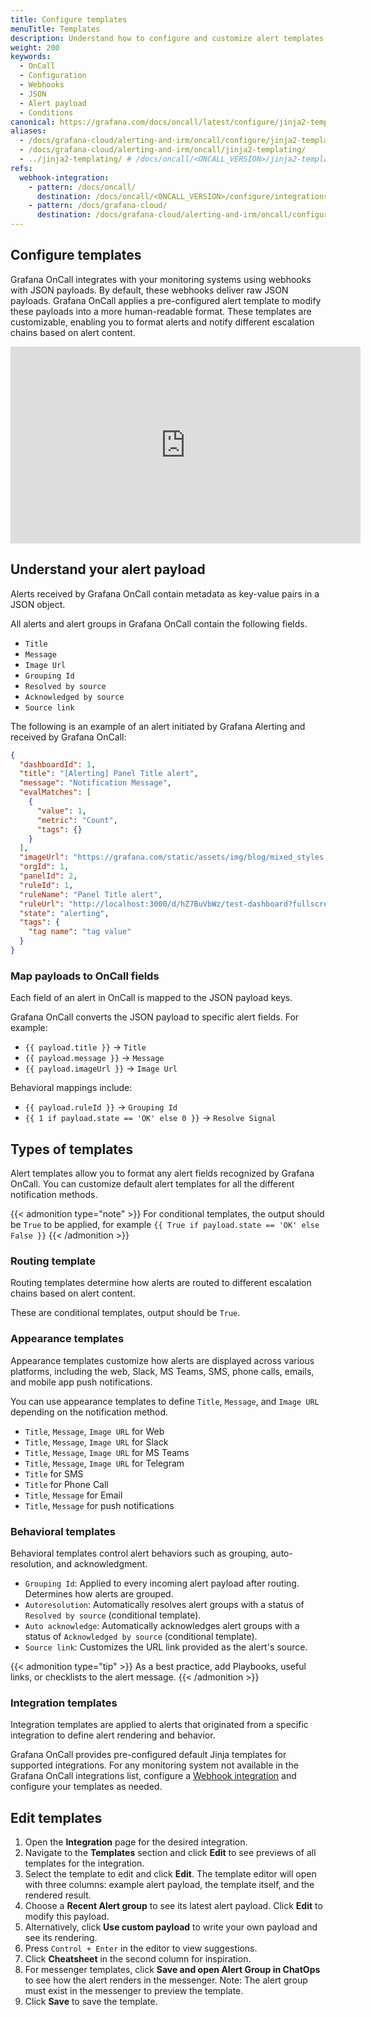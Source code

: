 ```yaml
---
title: Configure templates
menuTitle: Templates
description: Understand how to configure and customize alert templates for OnCall.
weight: 200
keywords:
  - OnCall
  - Configuration
  - Webhooks
  - JSON
  - Alert payload
  - Conditions
canonical: https://grafana.com/docs/oncall/latest/configure/jinja2-templating/
aliases:
  - /docs/grafana-cloud/alerting-and-irm/oncall/configure/jinja2-templating/
  - /docs/grafana-cloud/alerting-and-irm/oncall/jinja2-templating/
  - ../jinja2-templating/ # /docs/oncall/<ONCALL_VERSION>/jinja2-templating/
refs:
  webhook-integration:
    - pattern: /docs/oncall/
      destination: /docs/oncall/<ONCALL_VERSION>/configure/integrations/references/webhook/
    - pattern: /docs/grafana-cloud/
      destination: /docs/grafana-cloud/alerting-and-irm/oncall/configure/integrations/references/webhook/
---
```



## Configure templates

Grafana OnCall integrates with your monitoring systems using webhooks with JSON payloads.
By default, these webhooks deliver raw JSON payloads.
Grafana OnCall applies a pre-configured alert template to modify these payloads into a more human-readable format.
These templates are customizable, enabling you to format alerts and notify different escalation chains based on alert content.

<iframe width="560" height="315" src="https://www.youtube.com/embed/S6Is8hhyCos" title="YouTube video player"
frameborder="0" allow="accelerometer; autoplay; clipboard-write; encrypted-media; gyroscope; picture-in-picture;
web-share" allowfullscreen></iframe>

## Understand your alert payload

Alerts received by Grafana OnCall contain metadata as key-value pairs in a JSON object.

All alerts and alert groups in Grafana OnCall contain the following fields.

- `Title`
- `Message`
- `Image Url`
- `Grouping Id`
- `Resolved by source`
- `Acknowledged by source`
- `Source link`

The following is an example of an alert initiated by Grafana Alerting and received by Grafana OnCall:

```json
{
  "dashboardId": 1,
  "title": "[Alerting] Panel Title alert",
  "message": "Notification Message",
  "evalMatches": [
    {
      "value": 1,
      "metric": "Count",
      "tags": {}
    }
  ],
  "imageUrl": "https://grafana.com/static/assets/img/blog/mixed_styles.png",
  "orgId": 1,
  "panelId": 2,
  "ruleId": 1,
  "ruleName": "Panel Title alert",
  "ruleUrl": "http://localhost:3000/d/hZ7BuVbWz/test-dashboard?fullscreen\u0026edit\u0026tab=alert\u0026panelId=2\u0026orgId=1",
  "state": "alerting",
  "tags": {
    "tag name": "tag value"
  }
}
```

### Map payloads to OnCall fields

Each field of an alert in OnCall is mapped to the JSON payload keys.

Grafana OnCall converts the JSON payload to specific alert fields. For example:

- `{{ payload.title }}` -> `Title`
- `{{ payload.message }}` -> `Message`
- `{{ payload.imageUrl }}` -> `Image Url`

Behavioral mappings include:

- `{{ payload.ruleId }}` -> `Grouping Id`
- `{{ 1 if payload.state == 'OK' else 0 }}` -> `Resolve Signal`

## Types of templates

Alert templates allow you to format any alert fields recognized by Grafana OnCall.
You can customize default alert templates for all the different notification methods.

{{< admonition type="note" >}}
For conditional templates, the output should be `True` to be applied, for example `{{ True if payload.state == 'OK' else False }}`
{{< /admonition >}}

### Routing template

Routing templates determine how alerts are routed to different escalation chains based on alert content.

These are conditional templates, output should be `True`.

### Appearance templates

Appearance templates customize how alerts are displayed across various platforms, including the web, Slack, MS Teams, SMS, phone calls, emails,
and mobile app push notifications.

You can use appearance templates to define `Title`, `Message`, and `Image URL` depending on the notification method.

- `Title`, `Message`, `Image URL` for Web
- `Title`, `Message`, `Image URL` for Slack
- `Title`, `Message`, `Image URL` for MS Teams
- `Title`, `Message`, `Image URL` for Telegram
- `Title` for SMS
- `Title` for Phone Call
- `Title`, `Message` for Email
- `Title`, `Message` for push notifications

### Behavioral templates

Behavioral templates control alert behaviors such as grouping, auto-resolution, and acknowledgment.

- `Grouping Id`: Applied to every incoming alert payload after routing. Determines how alerts are grouped.
- `Autoresolution`: Automatically resolves alert groups with a status of `Resolved by source` (conditional template).
- `Auto acknowledge`: Automatically acknowledges alert groups with a status of `Acknowledged by source` (conditional template).
- `Source link`: Customizes the URL link provided as the alert's source.

{{< admonition type="tip" >}}
As a best practice, add Playbooks, useful links, or checklists to the alert message.
{{< /admonition >}}

### Integration templates

Integration templates are applied to alerts that originated from a specific integration to define alert rendering and behavior.

Grafana OnCall provides pre-configured default Jinja templates for supported integrations.
For any monitoring system not available in the Grafana OnCall integrations list, configure a [Webhook integration](ref:webhook-integration) and configure your
templates as needed.

## Edit templates

1. Open the **Integration** page for the desired integration.
1. Navigate to the **Templates** section and click **Edit** to see previews of all templates for the integration.
1. Select the template to edit and click **Edit**.
The template editor will open with three columns: example alert payload, the template itself, and the rendered result.
1. Choose a **Recent Alert group** to see its latest alert payload. Click **Edit** to modify this payload.
1. Alternatively, click **Use custom payload** to write your own payload and see its rendering.
1. Press `Control + Enter` in the editor to view suggestions.
1. Click **Cheatsheet** in the second column for inspiration.
1. For messenger templates, click **Save and open Alert Group in ChatOps** to see how the alert renders in the messenger.
Note: The alert group must exist in the messenger to preview the template.
1. Click **Save** to save the template.
